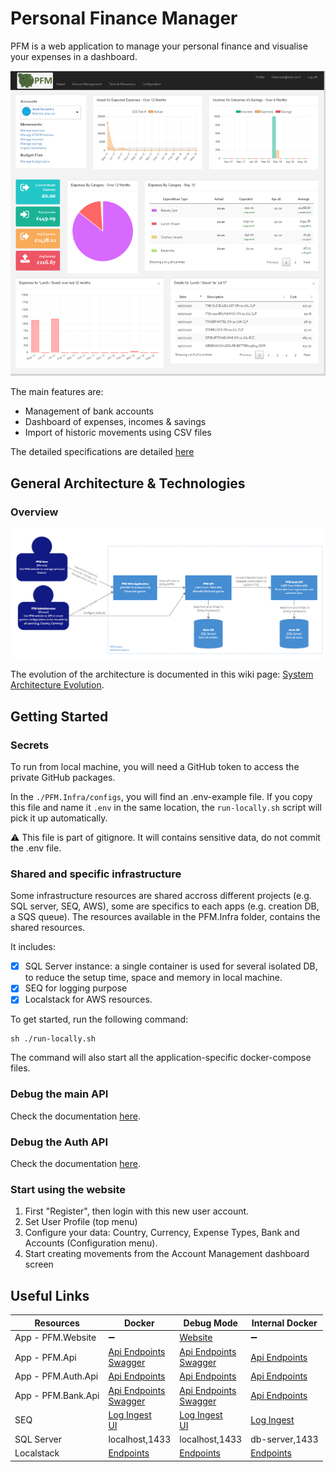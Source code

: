 # Personal Finance Manager

PFM is a web application to manage your personal finance and visualise your expenses in a dashboard.

![PFM.png](./Documentation/Pictures/PFM.png)

The main features are: 
* Management of bank accounts
* Dashboard of expenses, incomes & savings
* Import of historic movements using CSV files

The detailed specifications are detailed [here](https://github.com/JM89/personalfinancemanager/wiki/Functional-Requirements)

## General Architecture & Technologies

### Overview

![Architecture-C4-Container.png](/Documentation/Pictures/Architecture/Architecture-C4-Container.png)

The evolution of the architecture is documented in this wiki page: [System Architecture Evolution](https://github.com/JM89/personalfinancemanager/wiki/System-Architecture-Evolution). 

## Getting Started

### Secrets

To run from local machine, you will need a GitHub token to access the private GitHub packages. 

In the `./PFM.Infra/configs`, you will find an .env-example file. If you copy this file and name it `.env` in the same location, the `run-locally.sh` script will pick it up automatically. 

:warning: This file is part of gitignore. It will contains sensitive data, do not commit the .env file. 

### Shared and specific infrastructure

Some infrastructure resources are shared accross different projects (e.g. SQL server, SEQ, AWS), some are specifics to each apps (e.g. creation DB, a SQS queue). The resources available in the PFM.Infra folder, contains the shared resources. 

It includes:
- [x] SQL Server instance: a single container is used for several isolated DB, to reduce the setup time, space and memory in local machine. 
- [x] SEQ for logging purpose
- [x] Localstack for AWS resources.

To get started, run the following command:

```shell
sh ./run-locally.sh
```

The command will also start all the application-specific docker-compose files.

### Debug the main API

Check the documentation [here](./PFM.Api/README.md).

### Debug the Auth API

Check the documentation [here](./PFM.Auth.Api/README.md).

### Start using the website

1. First "Register", then login with this new user account. 
2. Set User Profile (top menu) 
3. Configure your data: Country, Currency, Expense Types, Bank and Accounts (Configuration menu). 
4. Start creating movements from the Account Management dashboard screen

## Useful Links

|Resources|Docker|Debug Mode|Internal Docker|
|---|---|---|---|
|App - PFM.Website|:heavy_minus_sign:|[Website](http://localhost:54401)|:heavy_minus_sign:|
|App - PFM.Api|[Api Endpoints](https://localhost:4431/api)<br/>[Swagger](https://localhost:4431/swagger/index.html)|[Api Endpoints](https://localhost:7098/api)<br/>[Swagger](https://localhost:7098/swagger/index.html)|[Api Endpoints](https://pfm-api:4431/api)|
|App - PFM.Auth.Api|[Api Endpoints](http://localhost:5000)|[Api Endpoints](http://localhost:4000)|[Api Endpoints](http://pfm-auth-api:5000)|
|App - PFM.Bank.Api|[Api Endpoints](https://localhost:7099/api)<br/>[Swagger](https://localhost:7099/swagger/index.html)|[Api Endpoints](https://localhost:50001/api)<br/>[Swagger](https://localhost:50001/swagger/index.html)|[Api Endpoints](http://pfm-bank-api:50001/api)|
|SEQ|[Log Ingest](http://localhost:5341)<br/>[UI](http://localhost:80)|[Log Ingest](http://localhost:5341)<br/>[UI](http://localhost:80)|[Log Ingest](http://seq:5341)|
|SQL Server|localhost,1433|localhost,1433|db-server,1433|
|Localstack|[Endpoints](http://localhost:4566)|[Endpoints](http://localhost:4566)|[Endpoints](http://localstack:4566)|
